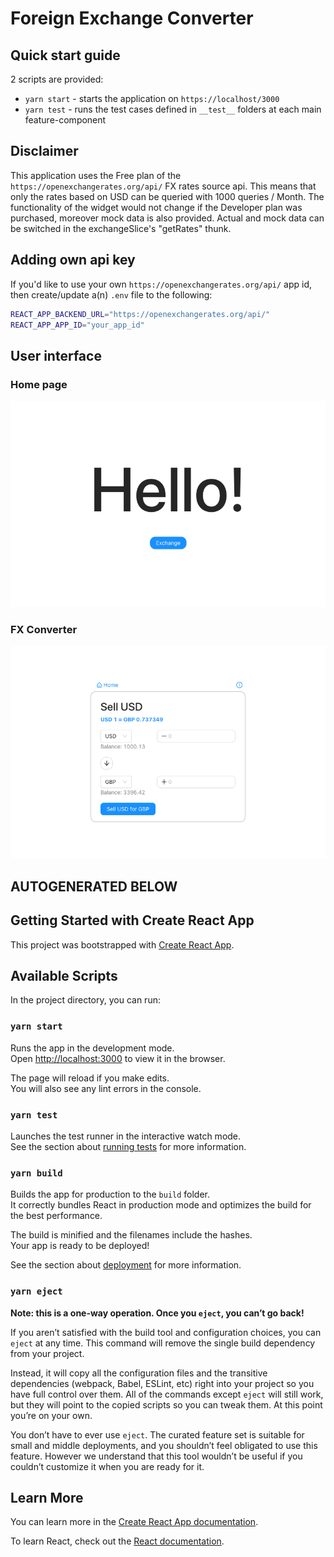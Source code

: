 # Foreign Exchange Converter

## Quick start guide

2 scripts are provided:

- `yarn start` - starts the application on `https://localhost/3000`
- `yarn test` - runs the test cases defined in `__test__` folders at each main feature-component

## Disclaimer

This application uses the Free plan of the ```https://openexchangerates.org/api/``` FX rates source api. This means that only the rates based on USD can be queried with 1000 queries / Month. The functionality of the widget would not change if the Developer plan was purchased, moreover mock data is also provided. Actual and mock data can be switched in the exchangeSlice's \"getRates\" thunk.

## Adding own api key

If you'd like to use your own ```https://openexchangerates.org/api/``` app id, then create/update a(n) ```.env``` file to the following:

```bash
REACT_APP_BACKEND_URL="https://openexchangerates.org/api/"
REACT_APP_APP_ID="your_app_id"
```

## User interface

### Home page

![HomePage](./src/assets/HomePage.png)

### FX Converter

![Converter](./src/assets/Converter.png)

## AUTOGENERATED BELOW

## Getting Started with Create React App

This project was bootstrapped with [Create React App](https://github.com/facebook/create-react-app).

## Available Scripts

In the project directory, you can run:

### `yarn start`

Runs the app in the development mode.\
Open [http://localhost:3000](http://localhost:3000) to view it in the browser.

The page will reload if you make edits.\
You will also see any lint errors in the console.

### `yarn test`

Launches the test runner in the interactive watch mode.\
See the section about [running tests](https://facebook.github.io/create-react-app/docs/running-tests) for more information.

### `yarn build`

Builds the app for production to the `build` folder.\
It correctly bundles React in production mode and optimizes the build for the best performance.

The build is minified and the filenames include the hashes.\
Your app is ready to be deployed!

See the section about [deployment](https://facebook.github.io/create-react-app/docs/deployment) for more information.

### `yarn eject`

**Note: this is a one-way operation. Once you `eject`, you can’t go back!**

If you aren’t satisfied with the build tool and configuration choices, you can `eject` at any time. This command will remove the single build dependency from your project.

Instead, it will copy all the configuration files and the transitive dependencies (webpack, Babel, ESLint, etc) right into your project so you have full control over them. All of the commands except `eject` will still work, but they will point to the copied scripts so you can tweak them. At this point you’re on your own.

You don’t have to ever use `eject`. The curated feature set is suitable for small and middle deployments, and you shouldn’t feel obligated to use this feature. However we understand that this tool wouldn’t be useful if you couldn’t customize it when you are ready for it.

## Learn More

You can learn more in the [Create React App documentation](https://facebook.github.io/create-react-app/docs/getting-started).

To learn React, check out the [React documentation](https://reactjs.org/).
